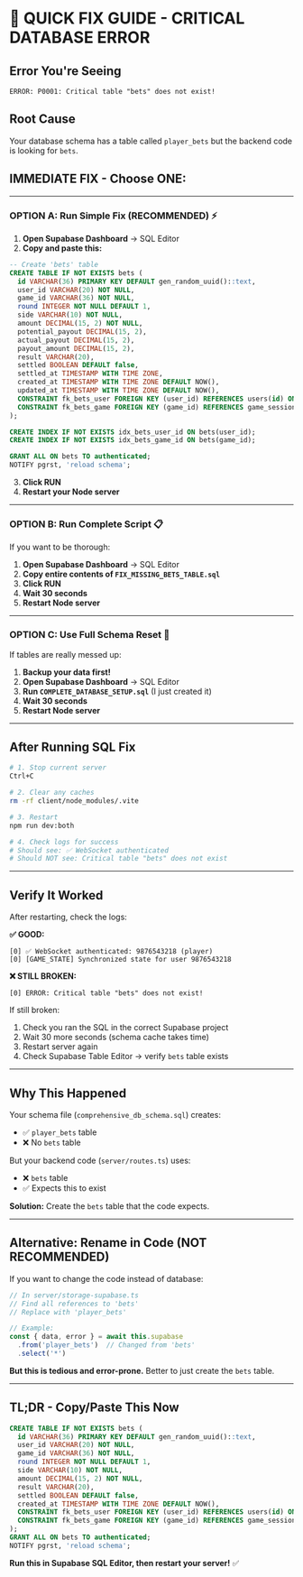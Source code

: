 # 🚨 QUICK FIX GUIDE - CRITICAL DATABASE ERROR

## Error You're Seeing
```
ERROR: P0001: Critical table "bets" does not exist!
```

## Root Cause
Your database schema has a table called `player_bets` but the backend code is looking for `bets`.

## IMMEDIATE FIX - Choose ONE:

---

### **OPTION A: Run Simple Fix (RECOMMENDED)** ⚡

1. **Open Supabase Dashboard** → SQL Editor
2. **Copy and paste this:**

```sql
-- Create 'bets' table
CREATE TABLE IF NOT EXISTS bets (
  id VARCHAR(36) PRIMARY KEY DEFAULT gen_random_uuid()::text,
  user_id VARCHAR(20) NOT NULL,
  game_id VARCHAR(36) NOT NULL,
  round INTEGER NOT NULL DEFAULT 1,
  side VARCHAR(10) NOT NULL,
  amount DECIMAL(15, 2) NOT NULL,
  potential_payout DECIMAL(15, 2),
  actual_payout DECIMAL(15, 2),
  payout_amount DECIMAL(15, 2),
  result VARCHAR(20),
  settled BOOLEAN DEFAULT false,
  settled_at TIMESTAMP WITH TIME ZONE,
  created_at TIMESTAMP WITH TIME ZONE DEFAULT NOW(),
  updated_at TIMESTAMP WITH TIME ZONE DEFAULT NOW(),
  CONSTRAINT fk_bets_user FOREIGN KEY (user_id) REFERENCES users(id) ON DELETE CASCADE,
  CONSTRAINT fk_bets_game FOREIGN KEY (game_id) REFERENCES game_sessions(game_id) ON DELETE CASCADE
);

CREATE INDEX IF NOT EXISTS idx_bets_user_id ON bets(user_id);
CREATE INDEX IF NOT EXISTS idx_bets_game_id ON bets(game_id);

GRANT ALL ON bets TO authenticated;
NOTIFY pgrst, 'reload schema';
```

3. **Click RUN**
4. **Restart your Node server**

---

### **OPTION B: Run Complete Script** 📋

If you want to be thorough:

1. **Open Supabase Dashboard** → SQL Editor
2. **Copy entire contents of `FIX_MISSING_BETS_TABLE.sql`**
3. **Click RUN**
4. **Wait 30 seconds**
5. **Restart Node server**

---

### **OPTION C: Use Full Schema Reset** 🔄

If tables are really messed up:

1. **Backup your data first!**
2. **Open Supabase Dashboard** → SQL Editor  
3. **Run `COMPLETE_DATABASE_SETUP.sql`** (I just created it)
4. **Wait 30 seconds**
5. **Restart Node server**

---

## After Running SQL Fix

```bash
# 1. Stop current server
Ctrl+C

# 2. Clear any caches
rm -rf client/node_modules/.vite

# 3. Restart
npm run dev:both

# 4. Check logs for success
# Should see: ✅ WebSocket authenticated
# Should NOT see: Critical table "bets" does not exist
```

---

## Verify It Worked

After restarting, check the logs:

**✅ GOOD:**
```
[0] ✅ WebSocket authenticated: 9876543218 (player)
[0] [GAME_STATE] Synchronized state for user 9876543218
```

**❌ STILL BROKEN:**
```
[0] ERROR: Critical table "bets" does not exist!
```

If still broken:
1. Check you ran the SQL in the correct Supabase project
2. Wait 30 more seconds (schema cache takes time)
3. Restart server again
4. Check Supabase Table Editor → verify `bets` table exists

---

## Why This Happened

Your schema file (`comprehensive_db_schema.sql`) creates:
- ✅ `player_bets` table
- ❌ No `bets` table

But your backend code (`server/routes.ts`) uses:
- ❌ `bets` table
- ✅ Expects this to exist

**Solution:** Create the `bets` table that the code expects.

---

## Alternative: Rename in Code (NOT RECOMMENDED)

If you want to change the code instead of database:

```typescript
// In server/storage-supabase.ts
// Find all references to 'bets'
// Replace with 'player_bets'

// Example:
const { data, error } = await this.supabase
  .from('player_bets')  // Changed from 'bets'
  .select('*')
```

**But this is tedious and error-prone.** Better to just create the `bets` table.

---

## TL;DR - Copy/Paste This Now

```sql
CREATE TABLE IF NOT EXISTS bets (
  id VARCHAR(36) PRIMARY KEY DEFAULT gen_random_uuid()::text,
  user_id VARCHAR(20) NOT NULL,
  game_id VARCHAR(36) NOT NULL,
  round INTEGER NOT NULL DEFAULT 1,
  side VARCHAR(10) NOT NULL,
  amount DECIMAL(15, 2) NOT NULL,
  result VARCHAR(20),
  settled BOOLEAN DEFAULT false,
  created_at TIMESTAMP WITH TIME ZONE DEFAULT NOW(),
  CONSTRAINT fk_bets_user FOREIGN KEY (user_id) REFERENCES users(id) ON DELETE CASCADE,
  CONSTRAINT fk_bets_game FOREIGN KEY (game_id) REFERENCES game_sessions(game_id) ON DELETE CASCADE
);
GRANT ALL ON bets TO authenticated;
NOTIFY pgrst, 'reload schema';
```

**Run this in Supabase SQL Editor, then restart your server!** ✅









